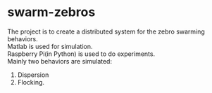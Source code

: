 # swarm-zebros
The project is to create a distributed system for the zebro swarming behaviors.  
Matlab is used for simulation.  
Raspberry Pi(in Python) is used to do experiments.  
Mainly two behaviors are simulated:  
1. Dispersion  
2. Flocking.

